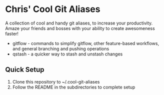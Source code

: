 # Chris' Cool Git Aliases
A collection of cool and handy git aliases, to increase your productivity.  Amaze your friends and bosses with your ability to create awesomeness faster!

* gitflow - commands to simplify gitflow, other feature-based workflows, and general branching and pushing operations
* qstash - a quicker way to stash and unstash changes

## Quick Setup
1. Clone this repository to ~/.cool-git-aliases
2. Follow the README in the subdirectories to complete setup
